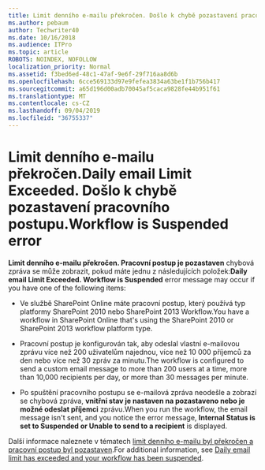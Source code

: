 ```yaml
---
title: Limit denního e-mailu překročen. Došlo k chybě pozastavení pracovního postupu.
ms.author: pebaum
author: Techwriter40
ms.date: 10/16/2018
ms.audience: ITPro
ms.topic: article
ROBOTS: NOINDEX, NOFOLLOW
localization_priority: Normal
ms.assetid: f3bed6ed-48c1-47af-9e6f-29f716aa8d6b
ms.openlocfilehash: 6cce569133d97e9fefea3834a63be1f1b756b417
ms.sourcegitcommit: a65d196d00adb70045af5caca9828fe44b951f61
ms.translationtype: MT
ms.contentlocale: cs-CZ
ms.lasthandoff: 09/04/2019
ms.locfileid: "36755337"
---
```

# <a name="daily-email-limit-exceeded-workflow-is-suspended-error"></a><span data-ttu-id="77b22-103">Limit denního e-mailu překročen.</span><span class="sxs-lookup"><span data-stu-id="77b22-103">Daily email Limit Exceeded.</span></span> <span data-ttu-id="77b22-104">Došlo k chybě pozastavení pracovního postupu.</span><span class="sxs-lookup"><span data-stu-id="77b22-104">Workflow is Suspended error</span></span>

 <span data-ttu-id="77b22-105">**Limit denního e-mailu překročen. Pracovní postup je pozastaven** chybová zpráva se může zobrazit, pokud máte jednu z následujících položek:</span><span class="sxs-lookup"><span data-stu-id="77b22-105">**Daily email Limit Exceeded. Workflow is Suspended** error message may occur if you have one of the following items:</span></span> 
  
- <span data-ttu-id="77b22-106">Ve službě SharePoint Online máte pracovní postup, který používá typ platformy SharePoint 2010 nebo SharePoint 2013 Workflow.</span><span class="sxs-lookup"><span data-stu-id="77b22-106">You have a workflow in SharePoint Online that's using the SharePoint 2010 or SharePoint 2013 workflow platform type.</span></span>
    
- <span data-ttu-id="77b22-107">Pracovní postup je konfigurován tak, aby odeslal vlastní e-mailovou zprávu více než 200 uživatelům najednou, více než 10 000 příjemců za den nebo více než 30 zpráv za minutu.</span><span class="sxs-lookup"><span data-stu-id="77b22-107">The workflow is configured to send a custom email message to more than 200 users at a time, more than 10,000 recipients per day, or more than 30 messages per minute.</span></span>
    
- <span data-ttu-id="77b22-108">Po spuštění pracovního postupu se e-mailová zpráva neodešle a zobrazí se chybová zpráva, **vnitřní stav je nastaven na pozastaveno nebo je možné odeslat příjemci** zprávu.</span><span class="sxs-lookup"><span data-stu-id="77b22-108">When you run the workflow, the email message isn't sent, and you notice the error message, **Internal Status is set to Suspended or Unable to send to a recipient** is displayed.</span></span> 
    
<span data-ttu-id="77b22-109">Další informace naleznete v tématech [limit denního e-mailu byl překročen a pracovní postup byl pozastaven](https://go.microsoft.com/fwlink/?Linkid=2031137).</span><span class="sxs-lookup"><span data-stu-id="77b22-109">For additional information, see [Daily email limit has exceeded and your workflow has been suspended](https://go.microsoft.com/fwlink/?Linkid=2031137).</span></span>
  
